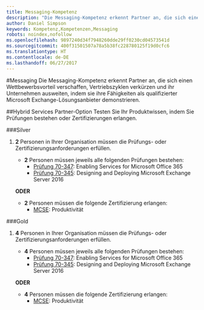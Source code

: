 ```yaml
---
title: Messaging-Kompetenz
description: "Die Messaging-Kompetenz erkennt Partner an, die sich einen Wettbewerbsvorteil verschaffen, Vertriebszyklen verkürzen und ihr Unternehmen ausweiten, indem sie ihre Fähigkeiten als qualifizierter Microsoft Exchange-Lösungsanbieter demonstrieren."
author: Daniel Simpson
keywords: Kompetenz,Kompetenzen,Messaging
robots: noindex,nofollow
ms.openlocfilehash: 9897240d34f7948260dde29ff0230cd04573541d
ms.sourcegitcommit: 400f31501507a78a5b38fc228780125f19d0cfc6
ms.translationtype: HT
ms.contentlocale: de-DE
ms.lasthandoff: 06/27/2017
---
```

#<a name="messaging"></a>Messaging
Die Messaging-Kompetenz erkennt Partner an, die sich einen Wettbewerbsvorteil verschaffen, Vertriebszyklen verkürzen und ihr Unternehmen ausweiten, indem sie ihre Fähigkeiten als qualifizierter Microsoft Exchange-Lösungsanbieter demonstrieren.

##<a name="hybrid-services-partner-option"></a>Hybrid Services Partner-Option
Testen Sie Ihr Produktwissen, indem Sie Prüfungen bestehen oder Zertifizierungen erlangen.

###<a name="silver"></a>Silver
1. **2** Personen in Ihrer Organisation müssen die Prüfungs- oder Zertifizierungsanforderungen erfüllen.
    
    - **2** Personen müssen jeweils alle folgenden Prüfungen bestehen:
        - [Prüfung 70-347](https://www.microsoft.com/en-us/learning/exam-70-347.aspx): Enabling Services for Microsoft Office 365
        - [Prüfung 70-345](https://www.microsoft.com/en-us/learning/exam-70-345.aspx): Designing and Deploying Microsoft Exchange Server 2016

    **ODER**

     - **2** Personen müssen die folgende Zertifizierung erlangen:
        - [MCSE](https://www.microsoft.com/en-us/learning/mcse-productivity-certification.aspx): Produktivität

###<a name="gold"></a>Gold
1. **4** Personen in Ihrer Organisation müssen die Prüfungs- oder Zertifizierungsanforderungen erfüllen.

    - **4** Personen müssen jeweils alle folgenden Prüfungen bestehen:
        - [Prüfung 70-347](https://www.microsoft.com/en-us/learning/exam-70-347.aspx): Enabling Services for Microsoft Office 365
        - [Prüfung 70-345](https://www.microsoft.com/en-us/learning/exam-70-345.aspx): Designing and Deploying Microsoft Exchange Server 2016

    **ODER**

    - **4** Personen müssen die folgende Zertifizierung erlangen:
        - [MCSE](https://www.microsoft.com/en-us/learning/mcse-productivity-certification.aspx): Produktivität


